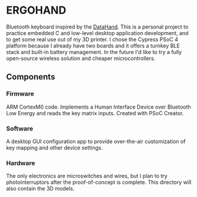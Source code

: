 # ERGOHAND
Bluetooth keyboard inspired by the [DataHand](https://en.wikipedia.org/wiki/DataHand).
This is a personal project to practice embedded C and low-level desktop application development, and to get some real use out of my 3D printer.
I chose the Cypress PSoC 4 platform because I already have two boards and it offers a turnkey BLE stack and built-in battery management. In the future I'd like to try a fully open-source wireless solution and cheaper microcontrollers.
## Components
### Firmware
ARM CortexM0 code. Implements a Human Interface Device over Bluetooth Low Energy and reads the key matrix inputs. Created with PSoC Creator.
### Software
A desktop GUI configuration app to provide over-the-air customization of key mapping and other device settings.
### Hardware
The only electronics are microswitches and wires, but I plan to try photointerruptors after the proof-of-concept is complete. This directory will also contain the 3D models.

